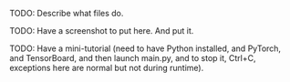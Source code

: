 TODO: Describe what files do.

TODO: Have a screenshot to put here. And put it.

TODO: Have a mini-tutorial (need to have Python installed, and PyTorch, and TensorBoard, and then launch main.py, and to stop it, Ctrl+C, exceptions here are normal but not during runtime).